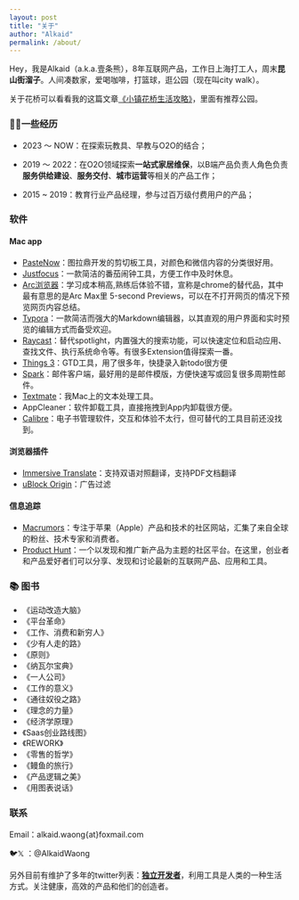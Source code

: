 ```yaml
---
layout: post
title: "关于"
author: "Alkaid"
permalink: /about/
---
```



Hey，我是Alkaid（a.k.a.壹条熊），8年互联网产品，工作日上海打工人，周末**昆山街溜子**。人间凑数家，爱喝咖啡，打篮球，逛公园（现在叫city walk）。

关于花桥可以看看我的这篇文章[《小镇花桥生活攻略》](https://www.ifoz.net/2022-12-04/All-things-i-know-about-huaqiao)，里面有推荐公园。



### 🤸🏻一些经历

- 2023 ～ NOW：在探索玩教具、早教与O2O的结合；

- 2019 ～ 2022：在O2O领域探索**一站式家居维保**，以B端产品负责人角色负责**服务供给建设**、**服务交付**、**城市运营**等相关的产品工作；

- 2015 ~ 2019：教育行业产品经理，参与过百万级付费用户的产品；



### 软件

#### Mac app

- [PasteNow](https://apps.apple.com/us/app/pastenow-%E5%89%AA%E8%B4%B4%E6%9D%BF%E5%B7%A5%E5%85%B7/id1552536109?l=zh-Hans-CN)：图拉鼎开发的剪切板工具，对颜色和微信内容的分类很好用。
- [Justfocus](https://getjustfocus.com/?ref=just-focus-mac)：一款简洁的番茄闹钟工具，方便工作中及时休息。
- [Arc浏览器](https://arc.net/)：学习成本稍高,熟练后体验不错，宣称是chrome的替代品，其中最有意思的是Arc Max里 5-second Previews，可以在不打开网页的情况下预览网页内容总结。
- [Typora](https://typora.io/)：一款简洁而强大的Markdown编辑器，以其直观的用户界面和实时预览的编辑方式而备受欢迎。
- [Raycast](https://www.raycast.com/)：替代spotlight，内置强大的搜索功能，可以快速定位和启动应用、查找文件、执行系统命令等。有很多Extension值得探索一番。
- [Things 3](https://apps.apple.com/us/app/things-3/id904280696?l=zh-Hans-CN&mt=12)：GTD工具，用了很多年，快捷录入新todo很方便
- [Spark](https://apps.apple.com/us/app/spark-mail-ai-%E9%A9%B1%E5%8A%A8%E7%9A%84%E6%99%BA%E8%83%BD%E9%82%AE%E7%AE%B1%E5%92%8C%E6%97%A5%E5%8E%86/id6445813049?l=zh-Hans-CN&mt=12)：邮件客户端，最好用的是邮件模版，方便快速写或回复很多周期性邮件。
- [Textmate](https://macromates.com/)：我Mac上的文本处理工具。
- AppCleaner：软件卸载工具，直接拖拽到App内卸载很方便。
- [Calibre](https://calibre-ebook.com/)：电子书管理软件，交互和体验不太行，但可替代的工具目前还没找到。



#### 浏览器插件

- [Immersive Translate](https://chromewebstore.google.com/detail/%E6%B2%89%E6%B5%B8%E5%BC%8F%E7%BF%BB%E8%AF%91-%E5%8F%8C%E8%AF%AD%E5%AF%B9%E7%85%A7%E7%BD%91%E9%A1%B5%E7%BF%BB%E8%AF%91-pdf%E6%96%87%E6%A1%A3%E7%BF%BB%E8%AF%91/bpoadfkcbjbfhfodiogcnhhhpibjhbnh?pli=1)：支持双语对照翻译，支持PDF文档翻译
- [uBlock Origin](https://chromewebstore.google.com/detail/ublock-origin/cjpalhdlnbpafiamejdnhcphjbkeiagm)：广告过滤



#### 信息追踪

- [Macrumors](https://www.macrumors.com/)：专注于苹果（Apple）产品和技术的社区网站，汇集了来自全球的粉丝、技术专家和消费者。
- [Product Hunt](https://www.producthunt.com/)：一个以发现和推广新产品为主题的社区平台。在这里，创业者和产品爱好者们可以分享、发现和讨论最新的互联网产品、应用和工具。



### 📚 图书

- 《运动改造大脑》
- 《平台革命》
- 《工作、消费和新穷人》
- 《少有人走的路》
- 《原则》
- 《纳瓦尔宝典》
- 《一人公司》
- 《工作的意义》
- 《通往奴役之路》
- 《理念的力量》
- 《经济学原理》
- 《Saas创业路线图》
- 《REWORK》
- 《零售的哲学》
- 《鳗鱼的旅行》
- 《产品逻辑之美》
- 《用图表说话》



### 联系

Email：alkaid.waong{at}foxmail.com

🐦𝕏 ：@AlkaidWaong




另外目前有维护了多年的twitter列表：**[独立开发者](https://twitter.com/i/lists/1216990835155169280)**，利用工具是人类的一种生活方式。关注健康，高效的产品和他们的创造者。





